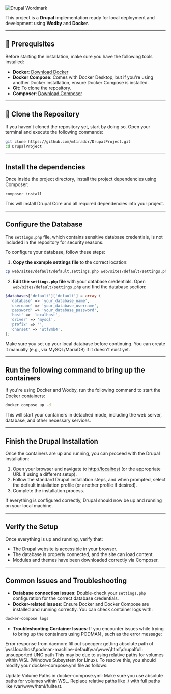 
![Drupal Wordmark](https://upload.wikimedia.org/wikipedia/commons/thumb/c/c1/Drupal-wordmark.svg/750px-Drupal-wordmark.svg.png)

This project is a **Drupal** implementation ready for local deployment and development using **Wodby** and **Docker**.

---

## 📌 **Prerequisites**

Before starting the installation, make sure you have the following tools installed:

- **Docker**: [Download Docker](https://www.docker.com/products/docker-desktop)
- **Docker Compose**: Comes with Docker Desktop, but if you're using another Docker installation, ensure Docker Compose is installed.
- **Git**: To clone the repository.
- **Composer**: [Download Composer](https://getcomposer.org/)

---

## 🔽 **Clone the Repository**

If you haven't cloned the repository yet, start by doing so. Open your terminal and execute the following commands:

```sh
git clone https://github.com/mtirador/DrupalProject.git
cd DrupalProject
```

---

## **Install the dependencies**

Once inside the project directory, install the project dependencies using Composer:

```sh
composer install
```

This will install Drupal Core and all required dependencies into your project.

---

## **Configure the Database**

The `settings.php` file, which contains sensitive database credentials, is not included in the repository for security reasons. 

To configure your database, follow these steps:

1. **Copy the example settings file** to the correct location:

```sh
cp web/sites/default/default.settings.php web/sites/default/settings.php
```

2. **Edit the `settings.php` file** with your database credentials. Open `web/sites/default/settings.php` and find the database section:

```php
$databases['default']['default'] = array (
  'database' => 'your_database_name',
  'username' => 'your_database_username',
  'password' => 'your_database_password',
  'host' => 'localhost',
  'driver' => 'mysql', 
  'prefix' => '',
  'charset' => 'utf8mb4',
);
```

Make sure you set up your local database before continuing. You can create it manually (e.g., via MySQL/MariaDB) if it doesn't exist yet.

---

## **Run the following command to bring up the containers**

If you're using Docker and Wodby, run the following command to start the Docker containers:

```sh
docker compose up -d
```

This will start your containers in detached mode, including the web server, database, and other necessary services.

---

## **Finish the Drupal Installation**

Once the containers are up and running, you can proceed with the Drupal installation:

1. Open your browser and navigate to [http://localhost](http://localhost) (or the appropriate URL if using a different setup).
2. Follow the standard Drupal installation steps, and when prompted, select the default installation profile (or another profile if desired).
3. Complete the installation process.

If everything is configured correctly, Drupal should now be up and running on your local machine.

---

## **Verify the Setup**

Once everything is up and running, verify that:

- The Drupal website is accessible in your browser.
- The database is properly connected, and the site can load content.
- Modules and themes have been downloaded correctly via Composer.

---

## **Common Issues and Troubleshooting**

- **Database connection issues**: Double-check your `settings.php` configuration for the correct database credentials.
- **Docker-related issues**: Ensure Docker and Docker Compose are installed and running correctly. You can check container logs with:

```sh
docker-compose logs
```
- **Troubleshooting Container Issues**:
If you encounter issues while trying to bring up the containers using PODMAN , such as the error message:

Error response from daemon: fill out specgen: getting absolute path of \\wsl.localhost\podman-machine-default\var\www\html\drupalfull: unsupported UNC path
This may be due to using relative paths for volumes within WSL (Windows Subsystem for Linux). To resolve this, you should modify your docker-compose.yml file as follows:

Update Volume Paths in docker-compose.yml: Make sure you use absolute paths for volumes within WSL. Replace relative paths like ./ with full paths like /var/www/html/fulltest.
